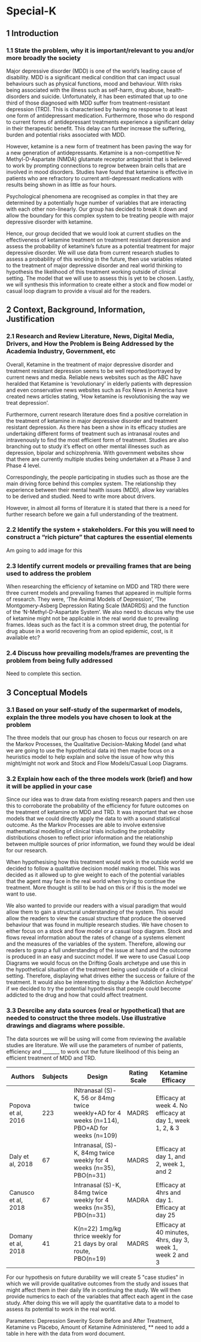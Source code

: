 # Special-K
## 1 Introduction

### 1.1	State the problem,  why it is important/relevant to you and/or more broadly the society 

Major depressive disorder (MDD) is one of the world’s leading cause of disability.  MDD is a significant medical condition that can impact usual behaviours such as physical functions, mood and behaviour. With risks being associated with the illness such as self-harm, drug abuse, health-disorders and suicide. Unfortunately, it has been estimated that up to one third of those diagnosed with MDD suffer from treatment-resistant depression (TRD). This is characterised by having no response to at least one form of antidepressant medication. Furthermore, those who do respond to current forms of antidepressant treatments experience a significant delay in their therapeutic benefit. This delay can further increase the suffering, burden and potential risks associated with MDD.  

However, ketamine is a new form of treatment has been paving the way for a new generation of antidepressants. Ketamine is a non-competitive N-Methyl-D-Aspartate (NMDA) glutamate receptor antagonist that is believed to work by prompting connections to regrow between brain cells that are involved in mood disorders. Studies have found that ketamine is effective in patients who are refractory to current anti-depressant medications with results being shown in as little as four hours. 

Psychological phenomena are recognised as complex in that they are determined by a potentially huge number of variables that are interacting with each other non-linearly. Our group has decided to break it down and allow the boundary for this complex system to be treating people with major depressive disorder with ketamine. 

Hence, our group decided that we would look at current studies on the effectiveness of ketamine treatment on treatment resistant depression and assess the probability of ketamine’s future as a potential treatment for major depressive disorder. We will use data from current research studies to assess a probability of this working in the future, then use variables related to the treatment of major depressive disorder and real world thinking to hypothesis the likelihood of this treatment working outside of clinical setting. The model that we will use to assess this is yet to be chosen. Lastly, we will synthesis this information to create either a stock and flow model or casual loop diagram to provide a visual aid for the readers. 
 

## 2 Context, Background, Information, Justification

### 2.1 Research and Review Literature, News, Digital Media, Drivers, and How the Problem is Being Addressed by the Academia Industry, Government, etc 

Overall, Ketamine in the treatment of major depressive disorder and treatment resistant depression seems to be well reported/portrayed by current news and media. Reliable news websites such as the ABC have heralded that Ketamine is ‘revolutionary’ in elderly patients with depression and even conservative news websites such as Fox News in America have created news articles stating, ‘How ketamine is revolutionising the way we treat depression’. 

Furthermore, current research literature does find a positive correlation in the treatment of ketamine in major depressive disorder and treatment resistant depression. As there has been a show in its efficacy studies are undertaking different forms of treatment such as intranasal routes and intravenously to find the most efficient form of treatment. Studies are also branching out to study it’s effect on other mental illnesses such as depression, bipolar and schizophrenia. With government websites show that there are currently multiple studies being undertaken at a Phase 3 and Phase 4 level. 

Correspondingly, the people participating in studies such as those are the main driving force behind this complex system. The relationship they experience between their mental health issues (MDD), allow key variables to be derived and studied. Need to write more about drivers.


However, in almost all forms of literature it is stated that there is a need for further research before we gain a full understanding of the treatment. 

### 2.2 Identify the system + stakeholders. For this you will need to construct a “rich picture” that captures the essential elements 

  Am going to add image for this 

### 2.3 Identify current models or prevailing frames that are being used to address the problem 

When researching the efficiency of ketamine on MDD and TRD there were three current models and prevailing frames that appeared in multiple forms of research. They were, ‘The Animal Models of Depression’, ‘The Montgomery-Asberg Depression Rating Scale (MADRDS) and the function of the ‘N-Methyl-D-Aspartate System’. We also need to discuss why the use of ketamine might not be applicable in the real world due to prevailing frames. Ideas such as the fact it is a common street drug, the potential for drug abuse in a world recovering from an opiod epidemic, cost, is it available etc?

### 2.4 Discuss how prevailing models/frames are preventing the problem from being fully addressed

Need to complete this section. 

## 3 Conceptual Models

### 3.1 Based on your self-study of the supermarket of models, explain the three models you have chosen to look at the problem 

The three models that our group has chosen to focus our research on are the Markov Processes, the Qualitative Decision-Making Model (and what we are going to use the hypothetical data in) then maybe focus on a heuristics model to help explain and solve the issue of how why this might/might not work and Stock and Flow Models/Casual Loop Diagrams. 


### 3.2 Explain how each of the three models work (brief) and how it will be applied in your case

Since our idea was to draw data from existing research papers and then use this to corroborate the probability of the efficiency for future outcomes on the treatment of ketamine on MDD and TRD. It was important that we chose models that we could directly apply the data to with a sound statistical outcome. As the Markov Processes are able to involve extensive mathematical modelling of clinical trials including the probability distributions chosen to reflect prior information and the relationship between multiple sources of prior information, we found they would be ideal for our research. 
	
When hypothesising how this treatment would work in the outside world we decided to follow a qualitative decision model making model. This was decided as it allowed up to give weight to each of the potential variables that the agent may face in the real world when trying to continue the treatment. More thought is still to be had on this or if this is the model we want to use. 

We also wanted to provide our readers with a visual paradigm that would allow them to gain a structural understanding of the system. This would allow the readers to view the casual structure that produce the observed behaviour that was found in multiple research studies. We have chosen to either focus on a stock and flow model or a casual loop diagram. Stock and flows reveal information about the rates of change of a systems element and the measures of the variables of the system. Therefore, allowing our readers to grasp a full understanding of the issue at hand and the outcome is produced in an easy and succinct model. If we were to use Casual Loop Diagrams we would focus on the Drifting Goals archetype and use this in the hypothetical situation of the treatment being used outside of a clinical setting. Therefore, displaying what drives either the success or failure of the treatment. It would also be interesting to display a the ‘Addiction Archetype’ if we decided to try the potential hypothesis that people could become addicted to the drug and how that could affect treatment.  

	
### 3.3 Desrcibe any data sources (real or hypothetical) that are needed to construct the three models. Use illustrative drawings and diagrams where possible. 

The data sources we will be using will come from reviewing the available studies are literature. We will use the parameters of number of patients, efficiency and _______ to work out the future likelihood of this being an efficient treatment of MDD and TRD.

| Authors | Subjects | Design | Rating Scale | Ketamine Efficacy |
|--|--|--|--|--|
| Popova et al, 2016|223|INtranasal (S)-K, 56 or 84mg twice weekly+AD for 4 weeks (n=114), PBO+AD for weeks (n=109)|MADRS|Efficacy at week 4. No efficacy at day 1, week 1, 2, & 3|
|Daly et al, 2018|67|Intranasal, (S)-K, 84mg twice weekly for 4 weeks (n=35), PBO(n=31)|MADRS|Efficacy at day 1, and 2, week 1, and 2|
| Canusco et al, 2018|67|Intranasal (S)-K, 84mg twice weekly for 4 weeks (n=35), PBO(n=31)|MADRA| Efficacy at 4hrs and day 1. Efficacy at day 25|
|Domany et al, 2018|41|K(n=22) 1mg/kg thrice weekly for 21 days by oral route, PBO(n=19)|MADRS|Efficacy at 40 minutes, 4hrs, day 3, week 1, week 2 and 3|

For our hypothesis on future durability we will create 5 "case studies" in which we will provide qualitative outcomes from the study and issues that might affect them in their daily life in continuing the study. We will then provide numerics to each of the variables that affect each agent in the case study. After doing this we will apply the quantitative data to a model to assess its potential to work in the real world. 

Parameters: Depression Severity Score Before and After Treatment, Ketamine vs Placebo, Amount of Ketamine Administered, ** need to add a table in here with the data from word document. 

				

